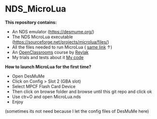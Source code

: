 # NDS_MicroLua

**This repository contains:**

* An NDS emulator (https://desmume.org/)
* The NDS  MicroLua executable (https://sourceforge.net/projects/microlua/files/)
* All the files needed to run MicroLua ( [same link](https://sourceforge.net/projects/microlua/files/) ↑)
* An [OpenClassrooms](https://openclassrooms.com/fr/old-courses-pdf) course by [Reylak](https://github.com/Reylak)
* My trials and tests about it [My code](https://github.com/L4KK4S/NDS_MicroLua/tree/main/lua/scripts)


**How to launch MicroLua for the first time?**
* Open DesMuMe
* Click on Config > Slot 2 (GBA slot)
* Select MPCF Flash Card Device
* Then click on browse folder and browse until this git repo and click ok
* Use ctr+O and open MicroLua.nds
* Enjoy
  
 (sometimes its not need because I let the config files of DesMuMe here)
